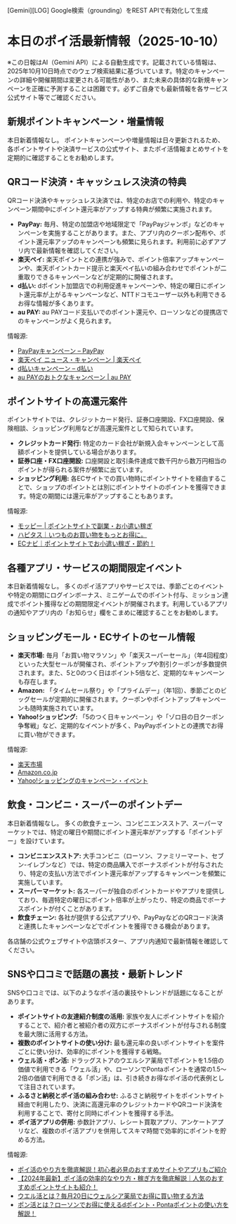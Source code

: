 [Gemini][LOG] Google検索（grounding）をREST APIで有効化して生成
# 本日のポイ活最新情報（2025-10-10）
※この日報はAI（Gemini API）による自動生成です。記載されている情報は、2025年10月10日時点でのウェブ検索結果に基づいています。特定のキャンペーンの詳細や開催期間は変更される可能性があり、また未来の具体的な新規キャンペーンを正確に予測することは困難です。必ずご自身でも最新情報を各サービス公式サイト等でご確認ください。

## 新規ポイントキャンペーン・増量情報
本日新着情報なし。
ポイントキャンペーンや増量情報は日々更新されるため、各ポイントサイトや決済サービスの公式サイト、またポイ活情報まとめサイトを定期的に確認することをお勧めします。

## QRコード決済・キャッシュレス決済の特典
QRコード決済やキャッシュレス決済では、特定のお店での利用や、特定のキャンペーン期間中にポイント還元率がアップする特典が頻繁に実施されます。
- **PayPay:** 毎月、特定の加盟店や地域限定で「PayPayジャンボ」などのキャンペーンを実施することがあります。また、アプリ内のクーポン配布や、ポイント還元率アップのキャンペーンも頻繁に見られます。利用前に必ずアプリ内で最新情報を確認してください。
- **楽天ペイ:** 楽天ポイントとの連携が強みで、ポイント倍率アップキャンペーンや、楽天ポイントカード提示と楽天ペイ払いの組み合わせでポイントが二重取りできるキャンペーンなどが定期的に開催されます。
- **d払い:** dポイント加盟店での利用促進キャンペーンや、特定の曜日にポイント還元率が上がるキャンペーンなど、NTTドコモユーザー以外も利用できるお得な情報が多くあります。
- **au PAY:** au PAYコード支払いでのポイント還元や、ローソンなどの提携店でのキャンペーンがよく見られます。

情報源:
*   [PayPayキャンペーン – PayPay](https://paypay.ne.jp/event/)
*   [楽天ペイ ニュース・キャンペーン | 楽天ペイ](https://pay.rakuten.co.jp/news/campaign/)
*   [d払いキャンペーン – d払い](https://service.smt.docomo.ne.jp/keitai_payment/campaign/)
*   [au PAYのおトクなキャンペーン | au PAY](https://kddi-l.jp/y0j)

## ポイントサイトの高還元案件
ポイントサイトでは、クレジットカード発行、証券口座開設、FX口座開設、保険相談、ショッピング利用などが高還元案件として知られています。
- **クレジットカード発行:** 特定のカード会社が新規入会キャンペーンとして高額ポイントを提供している場合があります。
- **証券口座・FX口座開設:** 口座開設と取引条件達成で数千円から数万円相当のポイントが得られる案件が頻繁に出ています。
- **ショッピング利用:** 各ECサイトでの買い物時にポイントサイトを経由することで、ショップのポイントとは別にポイントサイトのポイントを獲得できます。特定の期間には還元率がアップすることもあります。

情報源:
*   [モッピー | ポイントサイトで副業・お小遣い稼ぎ](https://moppy.jp/)
*   [ハピタス｜いつものお買い物をもっとお得に。](https://hapitas.jp/)
*   [ECナビ｜ポイントサイトでお小遣い稼ぎ・節約！](https://ecnavi.jp/)

## 各種アプリ・サービスの期間限定イベント
本日新着情報なし。
多くのポイ活アプリやサービスでは、季節ごとのイベントや特定の期間にログインボーナス、ミニゲームでのポイント付与、ミッション達成でポイント獲得などの期間限定イベントが開催されます。利用しているアプリの通知やアプリ内の「お知らせ」欄をこまめに確認することをお勧めします。

## ショッピングモール・ECサイトのセール情報
- **楽天市場:** 毎月「お買い物マラソン」や「楽天スーパーセール」（年4回程度）といった大型セールが開催され、ポイントアップや割引クーポンが多数提供されます。また、5と0のつく日はポイント5倍など、定期的なキャンペーンも存在します。
- **Amazon:** 「タイムセール祭り」や「プライムデー」（年1回）、季節ごとのビッグセールが定期的に開催されます。クーポンやポイントアップキャンペーンも随時実施されています。
- **Yahoo!ショッピング:** 「5のつく日キャンペーン」や「ゾロ目の日クーポン争奪戦」など、定期的なイベントが多く、PayPayポイントとの連携でお得に買い物ができます。

情報源:
*   [楽天市場](https://event.rakuten.co.jp/campaign/)
*   [Amazon.co.jp](https://www.amazon.co.jp/events)
*   [Yahoo!ショッピングのキャンペーン・イベント](https://shopping.yahoo.co.jp/fair/campaign/)

## 飲食・コンビニ・スーパーのポイントデー
本日新着情報なし。
多くの飲食チェーン、コンビニエンスストア、スーパーマーケットでは、特定の曜日や期間にポイント還元率がアップする「ポイントデー」を設けています。
- **コンビニエンスストア:** 大手コンビニ（ローソン、ファミリーマート、セブン-イレブンなど）では、特定の商品購入でボーナスポイントが付与されたり、特定の支払い方法でポイント還元率がアップするキャンペーンを頻繁に実施しています。
- **スーパーマーケット:** 各スーパーが独自のポイントカードやアプリを提供しており、毎週特定の曜日にポイント倍率が上がったり、特定の商品でボーナスポイントが付くことがあります。
- **飲食チェーン:** 各社が提供する公式アプリや、PayPayなどのQRコード決済と連携したキャンペーンなどでポイントを獲得できる機会があります。

各店舗の公式ウェブサイトや店頭ポスター、アプリ内通知で最新情報を確認してください。

## SNSや口コミで話題の裏技・最新トレンド
SNSや口コミでは、以下のようなポイ活の裏技やトレンドが話題になることがあります。
- **ポイントサイトの友達紹介制度の活用:** 家族や友人にポイントサイトを紹介することで、紹介者と被紹介者の双方にボーナスポイントが付与される制度を最大限に活用する方法。
- **複数のポイントサイトの使い分け:** 最も還元率の良いポイントサイトを案件ごとに使い分け、効率的にポイントを獲得する戦略。
- **ウェル活・ポン活:** ドラッグストアのウエルシア薬局でTポイントを1.5倍の価値で利用できる「ウェル活」や、ローソンでPontaポイントを通常の1.5～2倍の価値で利用できる「ポン活」は、引き続きお得なポイ活の代表例として注目されています。
- **ふるさと納税とポイ活の組み合わせ:** ふるさと納税サイトをポイントサイト経由で利用したり、決済に高還元率のクレジットカードやQRコード決済を利用することで、寄付と同時にポイントを獲得する手法。
- **ポイ活アプリの併用:** 歩数計アプリ、レシート買取アプリ、アンケートアプリなど、複数のポイ活アプリを併用してスキマ時間で効率的にポイントを貯める方法。

情報源:
*   [ポイ活のやり方を徹底解説！初心者必見のおすすめサイトやアプリもご紹介](https://www.www.smbc-card.com/nyukai/magazine/column/poikatsu-how-to.jsp)
*   [【2024年最新】ポイ活の効率的なやり方・稼ぎ方を徹底解説｜人気のおすすめポイントサイトも紹介！](https://www.shigyo.co.jp/media/poikatsu/)
*   [ウエル活とは？毎月20日にウェルシア薬局でお得に買い物する方法](https://www.www.smbc-card.com/nyukai/magazine/column/welkatsu.jsp)
*   [ポン活とは？ローソンでお得に使えるdポイント・Pontaポイントの使い方を解説！](https://www.au-kabucom.co.jp/investment/column/asset_formation/ponta-dpoint.html)
